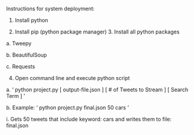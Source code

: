 Instructions for system deployment:

1. Install python

2. Install pip (python package manager) 3. Install all python packages

a. Tweepy

b. BeautifulSoup 

c. Requests

4. Open command line and execute python script

a. ‘ python project.py   [ output-file.json ]   [ # of Tweets to Stream ] [ Search Term ] ’

b. Example: ‘ python project.py final.json 50 cars ’

i. Gets 50 tweets that include keyword:  cars  and writes
them to file:  final.json